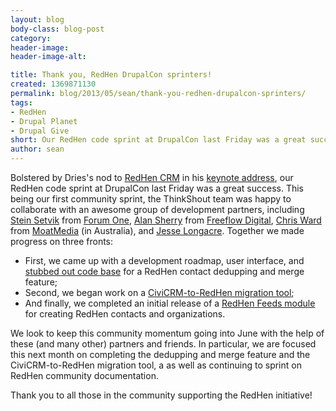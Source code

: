 ```yaml
---
layout: blog
body-class: blog-post
category:
header-image:
header-image-alt:

title: Thank you, RedHen DrupalCon sprinters!
created: 1369871130
permalink: blog/2013/05/sean/thank-you-redhen-drupalcon-sprinters/
tags:
- RedHen
- Drupal Planet
- Drupal Give
short: Our RedHen code sprint at DrupalCon last Friday was a great success.
author: sean
---
```

Bolstered by Dries's nod to [RedHen CRM](http://drupal.org/project/redhen) in his [keynote address](https://portland2013.drupal.org/keynote/dries-buytaert), our RedHen code sprint at DrupalCon last Friday was a great success. This being our first community sprint, the ThinkShout team was happy to collaborate with an awesome group of development partners, including [Stein Setvik](https://drupal.org/user/77805) from [Forum One](http://forumone.com), [Alan Sherry](https://drupal.org/user/941916) from [Freeflow Digital](http://www.freeflowdigital.com/), [Chris Ward](https://drupal.org/user/1017982) from [MoatMedia](http://www.moatmedia.com.au/) (in Australia), and [Jesse Longacre](https://drupal.org/user/328914). Together we made progress on three fronts:

* First, we came up with a development roadmap, user interface, and [stubbed out code base](http://drupalcode.org/project/redhen.git/shortlog/refs/heads/dedupe) for a RedHen contact dedupping and merge feature;
* Second, we began work on a [CiviCRM-to-RedHen migration tool](https://drupal.org/sandbox/bleedev/2003442);
* And finally, we completed an initial release of a [RedHen Feeds module](https://drupal.org/project/redhen_feeds) for creating RedHen contacts and organizations.

We look to keep this community momentum going into June with the help of these (and many other) partners and friends. In particular, we are focused this next month on completing the dedupping and merge feature and the CiviCRM-to-RedHen migration tool, a as well as continuing to sprint on RedHen community documentation.

Thank you to all those in the community supporting the RedHen initiative!
